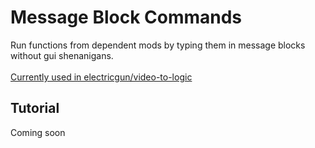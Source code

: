 # Message Block Commands
Run functions from dependent mods by typing them in message blocks without gui shenanigans. <br>
<br>
[Currently used in electricgun/video-to-logic](https://github.com/ElectricGun/video-to-logic)
## Tutorial
Coming soon
